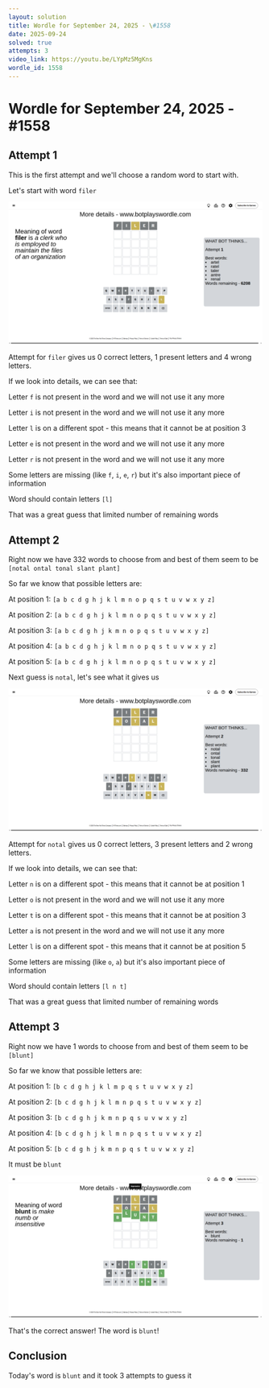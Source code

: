 ```yaml
---
layout: solution
title: Wordle for September 24, 2025 - \#1558
date: 2025-09-24
solved: true
attempts: 3
video_link: https://youtu.be/LYpMz5MgKns
wordle_id: 1558
---
```


# Wordle for September 24, 2025 - \#1558

## Attempt 1

This is the first attempt and we'll choose a random word to start with.

Let's start with word `filer`

![Attempt 1](2025-09-24/attempt-1.png)

Attempt for `filer` gives us 0 correct letters, 1 present letters and 4 wrong letters.

If we look into details, we can see that:

Letter `f` is not present in the word and we will not use it any more

Letter `i` is not present in the word and we will not use it any more

Letter `l` is on a different spot - this means that it cannot be at position 3

Letter `e` is not present in the word and we will not use it any more

Letter `r` is not present in the word and we will not use it any more

Some letters are missing (like `f`, `i`, `e`, `r`) but it's also important piece of information

Word should contain letters `[l]`

That was a great guess that limited number of remaining words



## Attempt 2

Right now we have 332 words to choose from and best of them seem to be `[notal ontal tonal slant plant]`

So far we know that possible letters are:

At position 1: `[a b c d g h j k l m n o p q s t u v w x y z]`

At position 2: `[a b c d g h j k l m n o p q s t u v w x y z]`

At position 3: `[a b c d g h j k m n o p q s t u v w x y z]`

At position 4: `[a b c d g h j k l m n o p q s t u v w x y z]`

At position 5: `[a b c d g h j k l m n o p q s t u v w x y z]`

Next guess is `notal`, let's see what it gives us

![Attempt 2](2025-09-24/attempt-2.png)

Attempt for `notal` gives us 0 correct letters, 3 present letters and 2 wrong letters.

If we look into details, we can see that:

Letter `n` is on a different spot - this means that it cannot be at position 1

Letter `o` is not present in the word and we will not use it any more

Letter `t` is on a different spot - this means that it cannot be at position 3

Letter `a` is not present in the word and we will not use it any more

Letter `l` is on a different spot - this means that it cannot be at position 5

Some letters are missing (like `o`, `a`) but it's also important piece of information

Word should contain letters `[l n t]`

That was a great guess that limited number of remaining words



## Attempt 3

Right now we have 1 words to choose from and best of them seem to be `[blunt]`

So far we know that possible letters are:

At position 1: `[b c d g h j k l m p q s t u v w x y z]`

At position 2: `[b c d g h j k l m n p q s t u v w x y z]`

At position 3: `[b c d g h j k m n p q s u v w x y z]`

At position 4: `[b c d g h j k l m n p q s t u v w x y z]`

At position 5: `[b c d g h j k m n p q s t u v w x y z]`

It must be `blunt`

![Attempt 3](2025-09-24/attempt-3.png)

That's the correct answer! The word is `blunt`!

## Conclusion

Today's word is `blunt` and it took 3 attempts to guess it

